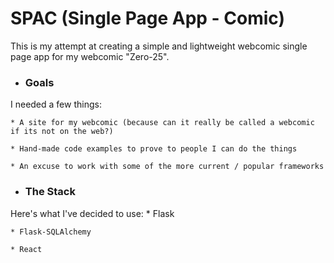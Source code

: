 # SPAC (Single Page App - Comic) #
This is my attempt at creating a simple and lightweight webcomic single page app for my webcomic "Zero-25".

* ### Goals ###
I needed a few things:

	* A site for my webcomic (because can it really be called a webcomic if its not on the web?)

	* Hand-made code examples to prove to people I can do the things

	* An excuse to work with some of the more current / popular frameworks 

* ### The Stack ###
Here's what I've decided to use:
	* Flask

	* Flask-SQLAlchemy

	* React
